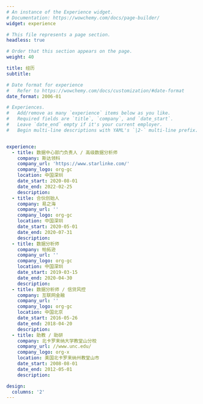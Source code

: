 ```yaml
---
# An instance of the Experience widget.
# Documentation: https://wowchemy.com/docs/page-builder/
widget: experience

# This file represents a page section.
headless: true

# Order that this section appears on the page.
weight: 40

title: 经历
subtitle:

# Date format for experience
#   Refer to https://wowchemy.com/docs/customization/#date-format
date_format: 2006-01

# Experiences.
#   Add/remove as many `experience` items below as you like.
#   Required fields are `title`, `company`, and `date_start`.
#   Leave `date_end` empty if it's your current employer.
#   Begin multi-line descriptions with YAML's `|2-` multi-line prefix.


experience:
  - title: 数据中心部门负责人 / 高级数据分析师
    company: 斯达领科
    company_url: 'https://www.starlinke.com/'
    company_logo: org-gc
    location: 中国深圳
    date_start: 2020-08-01
    date_end: 2022-02-25
    description: 
  - title: 合伙创始人
    company: 易之海
    company_url: ''
    company_logo: org-gc
    location: 中国深圳
    date_start: 2020-05-01
    date_end: 2020-07-31
    description:
  - title: 数据分析师
    company: 帕拓逊
    company_url: ''
    company_logo: org-gc
    location: 中国深圳
    date_start: 2019-03-15
    date_end: 2020-04-30
    description:
  - title: 数据分析师 / 信贷风控
    company: 互联网金融
    company_url: ''
    company_logo: org-gc
    location: 中国北京
    date_start: 2016-05-26
    date_end: 2018-04-20
    description:
  - title: 助教 / 助研
    company: 北卡罗来纳大学教堂山分校
    company_url: //www.unc.edu/
    company_logo: org-x
    location: 美国北卡罗来纳州教堂山市
    date_start: 2008-08-01
    date_end: 2012-05-01
    description:

design:
  columns: '2'
---
```

